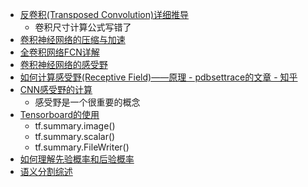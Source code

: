 - [反卷积(Transposed Convolution)详细推导](https://zhuanlan.zhihu.com/p/48501100)
  - 卷积尺寸计算公式写错了
- [卷积神经网络的压缩与加速](https://zhuanlan.zhihu.com/p/38473604)
- [全卷积网络FCN详解](https://zhuanlan.zhihu.com/p/30195134)
- [卷积神经网络的感受野](https://zhuanlan.zhihu.com/p/44106492)
- [如何计算感受野(Receptive Field)——原理 - pdbsettrace的文章 - 知乎](https://zhuanlan.zhihu.com/p/31004121)
- [CNN感受野的计算](https://zhuanlan.zhihu.com/p/35708466?utm_source=wechat_session&utm_medium=social&from=singlemessage)
  - 感受野是一个很重要的概念
- [Tensorboard的使用](https://blog.csdn.net/sinat_33761963/article/details/62433234)
  - tf.summary.image()
  - tf.summary.scalar()
  - tf.summary.FileWriter()
- [如何理解先验概率和后验概率](https://zhuanlan.zhihu.com/p/26464206)
- [语义分割综述](https://zhuanlan.zhihu.com/p/37618829)
